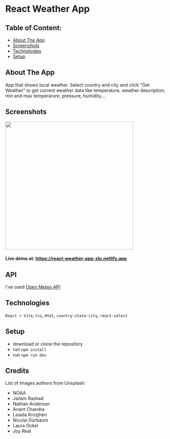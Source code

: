 # React Weather App

## Table of Content:

- [About The App](#about-the-app)
- [Screenshots](#screenshots)
- [Technologies](#technologies)
- [Setup](#setup)

## About The App
App that shows local weather. Select country and city and click "Get Weather" to get current weather data like temperature, weather description, min and max temperarure, pressure, humidity...

## Screenshots
<p>
  <img src='https://github.com/ZvonimirZlo/weather-app/assets/104101182/97a1d07a-7a5c-4cae-a251-de7d78ae6e81' width="400">
</p>
<h4>Live demo at: <a href='https://react-weather-app-zlo.netlify.app'>https://react-weather-app-zlo.netlify.app</a></h4>

## API
I've used <a href='https://open-meteo.com'>Open Meteo API</a>

## Technologies
`React + Vite`, `Css`, `Html`, `country-state-city`, `react-select`

## Setup
- download or clone the repository
- run `npm install`
- run `npm run dev`


## Credits
List of images authors from Unsplash:
- NOAA
- Jailam Rashad
- Nathan Anderson
- Anant Chandra
- Leiada Krozjhen
- Nicolai Dürbaum
- Laura Ockel
- Joy Real


